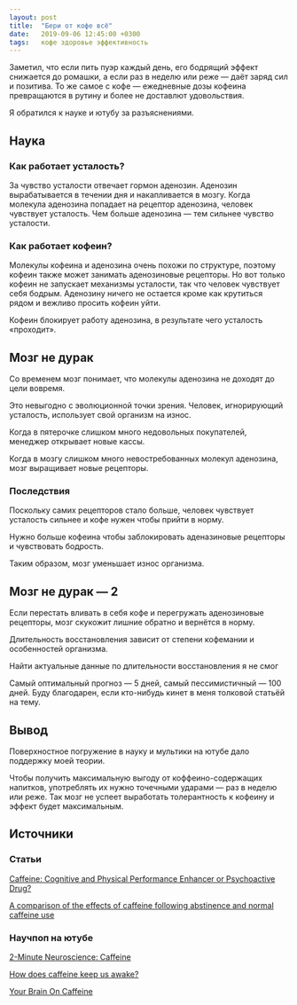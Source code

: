 ```yaml
---
layout: post
title:  "Бери от кофе всё"
date:   2019-09-06 12:45:00 +0300
tags: 	кофе здоровье эффективность
---
```


Заметил, что если пить пуэр каждый день, его бодрящий эффект снижается до ромашки, а если раз в неделю или реже — даёт заряд сил и позитива. То же самое с кофе — ежедневные дозы кофеина превращаются в рутину и более не доставлют удовольствия.

Я обратился к науке и ютубу за разъяснениями.

## Наука

### Как работает усталость?

За чувство усталости отвечает гормон аденозин. Аденозин вырабатывается в течении дня и накапливается в мозгу. Когда молекула аденозина попадает на рецептор аденозина, человек чувствует усталость. Чем больше аденозина — тем сильнее чувство усталости.

### Как  работает кофеин?

Молекулы кофеина и аденозина очень похожи по структуре, поэтому кофеин также может занимать аденозиновые рецепторы. Но вот только кофеин не запускает механизмы усталости, так что человек чувствует себя бодрым. Аденозину ничего не остается кроме как крутиться рядом и вежливо просить кофеин уйти. 

Кофеин блокирует работу аденозина, в результате чего усталость «проходит». 

## Мозг не дурак  

Со временем мозг понимает, что молекулы аденозина не доходят до цели вовремя. 

Это невыгодно с эволюционной точки зрения. Человек, игнорирующий усталость, использует свой организм на износ.

Когда в пятерочке слишком много недовольных покупателей, менеджер открывает новые кассы.

Когда в мозгу слишком много невостребованных молекул аденозина, мозг выращивает новые рецепторы. 

### Последствия

Поскольку самих рецепторов стало больше, человек чувствует усталость сильнее и кофе нужен чтобы прийти в норму.

Нужно больше кофеина чтобы заблокировать аденазиновые рецепторы и чувствовать бодрость.

Таким образом, мозг уменьшает износ организма.

## Мозг не дурак — 2

Если перестать вливать в себя кофе и перегружать аденозиновые рецепторы, мозг скукожит лишние обратно и вернётся в норму. 

Длительность восстановления зависит от степени кофемании и особенностей организма. 

Найти актуальные данные по длительности восстановления я не смог

Самый оптимальный прогноз — 5 дней, самый пессимистичный — 100 дней. Буду благодарен, если кто-нибудь кинет в меня толковой статьёй на тему.

## Вывод

Поверхностное погружение в науку и мультики на ютубе дало поддержку моей теории.

Чтобы получить максимальную выгоду от коффеино-содержащих напитков, употреблять их нужно точечными ударами — раз в неделю или реже. Так мозг не успеет выработать толерантность к кофеину и эффект будет максимальным.

## Источники

### Статьи

[Caffeine: Cognitive and Physical Performance Enhancer or Psychoactive Drug?](https://www.ncbi.nlm.nih.gov/pmc/articles/PMC4462044/)

[A comparison of the effects of caffeine following abstinence and normal caffeine use](https://www.ncbi.nlm.nih.gov/pmc/articles/PMC2941158/)

### Научпоп на ютубе

[2-Minute Neuroscience: Caffeine](https://www.youtube.com/watch?v=y7NhQYgeCkA)

[How does caffeine keep us awake?](https://www.youtube.com/watch?v=foLf5Bi9qXs&t=2s)

[Your Brain On Caffeine](https://www.youtube.com/watch?v=iQaIcnLbaxE)